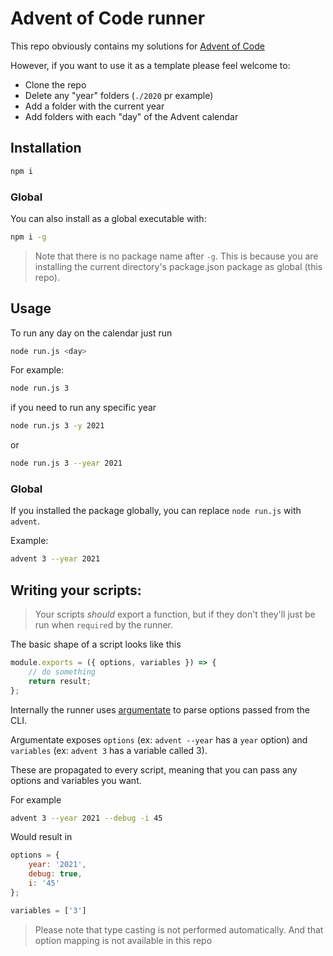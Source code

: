 # Advent of Code runner

This repo obviously contains my solutions for [Advent of Code](https://adventofcode.com/)

However, if you want to use it as a template please feel welcome to:
* Clone the repo
* Delete any "year" folders (`./2020` pr example)
* Add a folder with the current year
* Add folders with each "day" of the Advent calendar

## Installation
```sh
npm i
```

### Global

You can also install as a global executable with:
```sh
npm i -g
```

> Note that there is no package name after `-g`. This is because you are installing the current directory's package.json package as global (this repo).

## Usage

To run any day on the calendar just run

```sh
node run.js <day>
```

For example:
```sh
node run.js 3
```

if you need to run any specific year

```sh
node run.js 3 -y 2021
```

or

```sh
node run.js 3 --year 2021
```

### Global

If you installed the package globally, you can replace `node run.js` with `advent`.

Example:

```sh
advent 3 --year 2021
```

## Writing your scripts:

> Your scripts _should_ export a function, but if they don't they'll just be run
when `require`d by the runner.

The basic shape of a script looks like this
```js
module.exports = ({ options, variables }) => {
	// do something
	return result;
};
```

Internally the runner uses [argumentate](https://www.npmjs.com/package/argumentate)
to parse options passed from the CLI.

Argumentate exposes `options` (ex: `advent --year` has a `year` option) and `variables` (ex: `advent 3` has a variable called 3).

These are propagated to every script, meaning that you can pass any options and variables you want.

For example
```sh
advent 3 --year 2021 --debug -i 45
```

Would result in

```js
options = {
	year: '2021',
	debug: true,
	i: '45'
};

variables = ['3']
```

> Please note that type casting is not performed automatically. And that option mapping is not available in this repo
